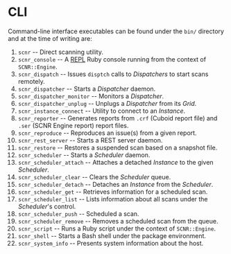 # CLI

Command-line interface executables can be found under the `bin/` directory and
at the time of writing are:

1. `scnr` -- Direct scanning utility.
1. `scnr_console` -- A [REPL](https://en.wikipedia.org/wiki/Read%E2%80%93eval%E2%80%93print_loop) Ruby console running from the context of `SCNR::Engine`.
1. `scnr_dispatch` -- Issues `disptch` calls to _Dispatchers_ to start scans remotely.
1. `scnr_dispatcher` -- Starts a _Dispatcher_ daemon.
1. `scnr_dispatcher_monitor` -- Monitors a _Dispatcher_.
1. `scnr_dispatcher_unplug` -- Unplugs a _Dispatcher_ from its _Grid_.
1. `scnr_instance_connect` -- Utility to connect to an _Instance_.
1. `scnr_reporter` -- Generates reports from `.crf` (Cuboid report file) and `.ser` (SCNR Engine report) report files.
1. `scnr_reproduce` -- Reproduces an issue(s) from a given report.
1. `scnr_rest_server` -- Starts a REST server daemon.
1. `scnr_restore` -- Restores a suspended scan based on a snapshot file.
1. `scnr_scheduler` -- Starts a _Scheduler_ daemon.
1. `scnr_scheduler_attach` -- Attaches a detached _Instance_ to the given _Scheduler_.
1. `scnr_scheduler_clear` -- Clears the _Scheduler_ queue.
1. `scnr_scheduler_detach` -- Detaches an _Instance_ from the _Scheduler_.
1. `scnr_scheduler_get` -- Retrieves information for a scheduled scan.
1. `scnr_scheduler_list` -- Lists information about all scans under the _Scheduler_'s control.
1. `scnr_scheduler_push` -- Scheduled a scan.
1. `scnr_scheduler_remove` -- Removes a scheduled scan from the queue.
1. `scnr_script` -- Runs a Ruby script under the context of `SCNR::Engine`.
1. `scnr_shell` -- Starts a Bash shell under the package environment.
1. `scnr_system_info` -- Presents system information about the host.
